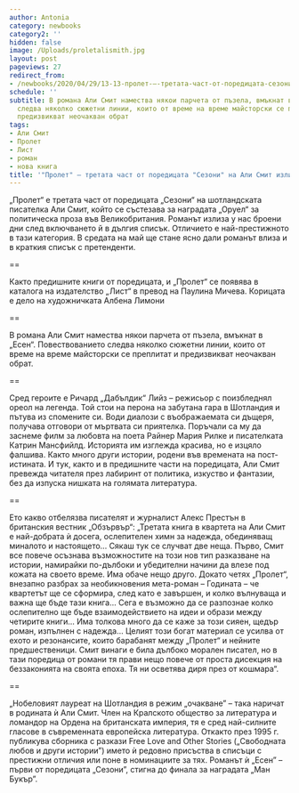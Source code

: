 ```yaml
---
author: Antonia
category: newbooks
category2: ''
hidden: false
image: /Uploads/proletalismith.jpg
layout: post
pageviews: 27
redirect_from:
- /newbooks/2020/04/29/13-13-пролет-–-третата-част-от-поредицата-сезони-на-али-смит-излиза-на-български
schedule: ''
subtitle: В романа Али Смит намества някои парчета от пъзела, вмъкнат в „Есен“. Повествованието
  следва няколко сюжетни линии, които от време на време майсторски се преплитат и
  предизвикват неочакван обрат
tags:
- Али Смит
- Пролет
- Лист
- роман
- нова книга
title: '"Пролет" – третата част от поредицата "Сезони" на Али Смит излиза на български'
---
```


„Пролет“ е третата част от поредицата „Сезони“ на шотландската писателка Али Смит, който се състезава за наградата „Оруел“ за политическа проза във Великобритания. Романът излиза у нас броени дни след включването й в дългия списък. Отличието е най-престижното в тази категория. В средата на май ще стане ясно дали романът влиза и в краткия списък с претенденти. 

\==

Както предишните книги от поредицата, и „Пролет“ се появява в каталога на издателство „Лист“ в превод на Паулина Мичева. Корицата е дело на художничката Албена Лимони

\==

В романа Али Смит намества някои парчета от пъзела, вмъкнат в „Есен“. Повествованието следва няколко сюжетни линии, които от време на време майсторски се преплитат и предизвикват неочакван обрат. 

\==

Сред героите е Ричард „Дабълдик“ Лийз – режисьор с поизбледнял ореол на легенда. Той стои на перона на забутана гара в Шотландия и пътува из спомените си. Води диалози с въображаемата си дъщеря, получава отговори от мъртвата си приятелка. Поръчали са му да заснеме филм за любовта на поета Райнер Мария Рилке и писателката Катрин Мансфийлд. Историята им изглежда красива, но е изцяло фалшива. Както много други истории, родени във времената на пост-истината. И тук, както и в предишните части на поредицата, Али Смит превежда читателя през лабиринт от политика, изкуство и фантазии, без да изпуска нишката на голямата литература.

\==

Ето какво отбелязва писателят и журналист Алекс Престън в британския вестник „Обзървър“: „Третата книга в квартета на Али Смит е най-добрата ѝ досега, ослепителен химн за надежда, обединяващ миналото и настоящето... Сякаш тук се случват две неща. Първо, Смит все повече осъзнава възможностите на този нов тип разказване на истории, намирайки по-дълбоки и убедителни начини да влезе под кожата на своето време. Има обаче нещо друго. Докато четях „Пролет“, внезапно разбрах за необикновения мета-роман – Годината – че квартетът ще се сформира, след като е завършен, и колко вълнуваща и важна ще бъде тази книга... Сега е възможно да се разпознае колко ослепително ще бъде взаимодействието на идеи и образи между четирите книги... Има толкова много да се каже за този сияен, щедър роман, изпълнен с надежда... Целият този богат материал се усилва от ехото и резонансите, които барабанят между „Пролет“ и нейните предшественици. Смит винаги е била дълбоко морален писател, но в тази поредица от романи тя прави нещо повече от проста дисекция на беззаконията на своята епоха. Тя ни осветява диря през от кошмара“.

\==

„Нобеловият лауреат на Шотландия в режим „очакване” – така наричат в родината ѝ Али Смит. Член на Кралското общество за литература и ломандор на Ордена на британската империя, тя е сред най-силните гласове в съвременната европейска литература. Откакто през 1995 г. публикува сборника с разкази Free Love and Other Stories („Свободната любов и други истории”) името ѝ редовно присъства в списъци с престижни отличия или поне в номинациите за тях. Романът ѝ „Есен” – първи от поредицата „Сезони”, стигна до финала за наградата „Ман Букър”.